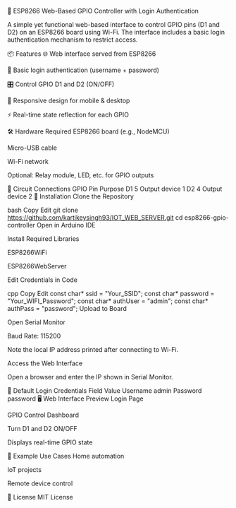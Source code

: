 🔌 ESP8266 Web-Based GPIO Controller with Login Authentication

A simple yet functional web-based interface to control GPIO pins (D1 and D2) on an ESP8266 board using Wi-Fi. The interface includes a basic login authentication mechanism to restrict access.

📦 Features
🌐 Web interface served from ESP8266

🔐 Basic login authentication (username + password)

🎛️ Control GPIO D1 and D2 (ON/OFF)

📱 Responsive design for mobile & desktop

⚡ Real-time state reflection for each GPIO

🛠️ Hardware Required
ESP8266 board (e.g., NodeMCU)

Micro-USB cable

Wi-Fi network

Optional: Relay module, LED, etc. for GPIO outputs

📡 Circuit Connections
GPIO	Pin	Purpose
D1	5	Output device 1
D2	4	Output device 2
🔧 Installation
Clone the Repository

bash
Copy
Edit
git clone https://github.com/kartikeysingh93/IOT_WEB_SERVER.git
cd esp8266-gpio-controller
Open in Arduino IDE

Install Required Libraries

ESP8266WiFi

ESP8266WebServer

Edit Credentials in Code

cpp
Copy
Edit
const char* ssid = "Your_SSID";
const char* password = "Your_WIFI_Password";
const char* authUser = "admin";
const char* authPass = "password";
Upload to Board

Open Serial Monitor

Baud Rate: 115200

Note the local IP address printed after connecting to Wi-Fi.

Access the Web Interface

Open a browser and enter the IP shown in Serial Monitor.

🔐 Default Login Credentials
Field	Value
Username	admin
Password	password
🖥️ Web Interface Preview
Login Page

GPIO Control Dashboard

Turn D1 and D2 ON/OFF

Displays real-time GPIO state

🚀 Example Use Cases
Home automation

IoT projects

Remote device control

📜 License
MIT License
